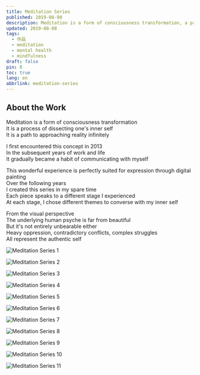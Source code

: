 ```yaml
---
title: Meditation Series
published: 2019-08-08
description: Meditation is a form of consciousness transformation, a process of dissecting one's inner self, and a path to approaching reality infinitely. I first encountered this concept in 2013, and in the subsequent years of work and life, it gradually became a habit of communicating with myself.
updated: 2019-08-08
tags:
  - 作品
  - meditation
  - mental health
  - mindfulness
draft: false
pin: 0
toc: true
lang: en
abbrlink: meditation-series
---
```


## About the Work

Meditation is a form of consciousness transformation  
It is a process of dissecting one's inner self  
It is a path to approaching reality infinitely  

I first encountered this concept in 2013  
In the subsequent years of work and life  
It gradually became a habit of communicating with myself  

This wonderful experience is perfectly suited for expression through digital painting  
Over the following years  
I created this series in my spare time  
Each piece speaks to a different stage I experienced  
At each stage, I chose different themes to converse with my inner self  

From the visual perspective  
The underlying human psyche is far from beautiful  
But it's not entirely unbearable either  
Heavy oppression, contradictory conflicts, complex struggles  
All represent the authentic self  

![Meditation Series 1](../_images/冥想系列-1754664741640.webp)

![Meditation Series 2](../_images/冥想系列-1754664750528.webp)

![Meditation Series 3](../_images/冥想系列-1754664757458.webp)

![Meditation Series 4](../_images/冥想系列-1754664764581.webp)

![Meditation Series 5](../_images/冥想系列-1754664772045.webp)

![Meditation Series 6](../_images/冥想系列-1754664780351.webp)

![Meditation Series 7](../_images/冥想系列-1754664786331.webp)

![Meditation Series 8](../_images/冥想系列-1754664798635.webp)

![Meditation Series 9](../_images/冥想系列-1754664814920.webp)

![Meditation Series 10](../_images/冥想系列-1754664822895.webp)

![Meditation Series 11](../_images/冥想系列-1754664829706.webp)